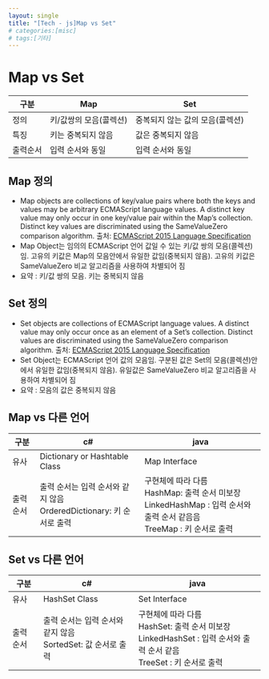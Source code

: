 ```yaml
---
layout: single
title: "[Tech - js]Map vs Set"
# categories:[misc]
# tags:[기타]
---
```


# Map vs Set

| 구분     | Map                    | Set                             |
| -------- | ---------------------- | ------------------------------- |
| 정의     | 키/값쌍의 모음(콜렉션) | 중복되지 않는 값의 모음(콜렉션) |
| 특징     | 키는 중복되지 않음     | 값은 중복되지 않음              |
| 출력순서 | 입력 순서와 동일       | 입력 순서와 동일                |

## Map 정의

- Map objects are collections of key/value pairs where both the keys and values may be arbitrary ECMAScript language values. A distinct key value may only occur in one key/value pair within the Map’s collection. Distinct key values are discriminated using the SameValueZero comparison algorithm. 출처: [ECMAScript 2015 Language Specification](https://262.ecma-international.org/6.0/#sec-map-objects)
- Map Object는 임의의 ECMAScript 언어 값일 수 있는 키/값 쌍의 모음(콜렉션)임. 고유의 키값은 Map의 모음안에서 유일한 값임(중복되지 않음). 고유의 키값은 SameValueZero 비교 알고리즘을 사용하여 차별되어 짐
- 요약 : 키/값 쌍의 모음. 키는 중복되지 않음

## Set 정의

- Set objects are collections of ECMAScript language values. A distinct value may only occur once as an element of a Set’s collection. Distinct values are discriminated using the SameValueZero comparison algorithm. 출처: [ECMAScript 2015 Language Specification](https://262.ecma-international.org/6.0/#sec-set-objects)
- Set Object는 ECMAScript 언어 값의 모음임. 구분된 값은 Set의 모음(콜렉션)안에서 유일한 값임(중복되지 않음). 유일값은 SameValueZero 비교 알고리즘을 사용하여 차별되어 짐
- 요약 : 모음의 값은 중복되지 않음

## Map vs 다른 언어

| 구분      | c#                                                                      | java                                                                                                                              |
| --------- | ----------------------------------------------------------------------- | --------------------------------------------------------------------------------------------------------------------------------- |
| 유사      | Dictionary or Hashtable Class                                           | Map Interface                                                                                                                     |
| 출력 순서 | 출력 순서는 입력 순서와 같지 않음<br/>OrderedDictionary: 키 순서로 출력 | 구현체에 따라 다름<br/> HashMap: 출력 순서 미보장<br/> LinkedHashMap : 입력 순서와 출력 순서 같음음<br/> TreeMap : 키 순서로 출력 |

## Set vs 다른 언어

| 구분      | c#                                                              | java                                                                                                                            |
| --------- | --------------------------------------------------------------- | ------------------------------------------------------------------------------------------------------------------------------- |
| 유사      | HashSet Class                                                   | Set Interface                                                                                                                   |
| 출력 순서 | 출력 순서는 입력 순서와 같지 않음<br/>SortedSet: 값 순서로 출력 | 구현체에 따라 다름<br/> HashSet: 출력 순서 미보장<br/> LinkedHashSet : 입력 순서와 출력 순서 같음<br/> TreeSet : 키 순서로 출력 |
